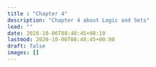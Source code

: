 ```yaml
---
title : "Chapter 4"
description: "Chapter 4 about Logic and Sets"
lead: ""
date: 2020-10-06T08:48:45+00:10
lastmod: 2020-10-06T08:48:45+00:00
draft: false
images: []
---
```

